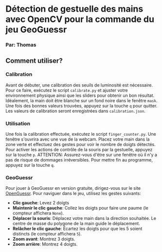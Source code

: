 # Détection de gestuelle des mains avec OpenCV pour la commande du jeu GeoGuessr
### Par: Thomas

## Comment utiliser?

### Calibration
Avant de débuter, une calibration des seuils de luminosité est nécessaire. Pour ce faire, exécutez le script `calibrate.py` et ajuster votre environnement physique ainsi que les sliders pour obtenir un bon résultat. Idéalement, la main doit être blanche sur un fond noire dans le fenêtre `mask`. Une fois des bonnes valeurs trouvées, appuyez sur la touche `q` pour quitter. Les valeurs de calibration seront enregistrées dans `calibration.json`.

### Utilisation
Une fois la calibration effectuée, exécutez le script `finger_counter.py`. Une fenêtre s'ouvrira avec une vue de la webcam. Placez votre main dans la zone verte et effectuez des gestes pour voir le nombre de doigts détectés. Pour activer les actions de contrôle de la souris par la gestuelle, appuyez sur la touche `p`. ATTENTION: Assurez-vous d'être sur une fenêtre où il n'y a pas de risque de dommages irréversibles. Pour mettre fin au programme, appuyez sur la touche `q`.

### GeoGuessr
Pour jouer à GeoGuessr en version gratuite, dirigez-vous sur le site [OpenGuessr](https://openguessr.com/). Pour naviguer dans le jeu, utilisez les gestes suivants:
- **Clic gauche**: Levez 2 doigts
- **Maintenir le clic gauche**: Collez les doigts pour faire une paume (le compteur affichera `None`).
- **Déplacer la souris**: Déplacez votre main dans la direction souhaitée. Le centre de masse du polygone de la main guide le déplacement.
- **Relâcher le clic gauche**: Écartez les doigts pour que les 5 soient distincts (le compteur affichera `5`).
- **Zoom avant**: Montrez 3 doigts.
- **Zoom arrière**: Montrez 4 doigts.

